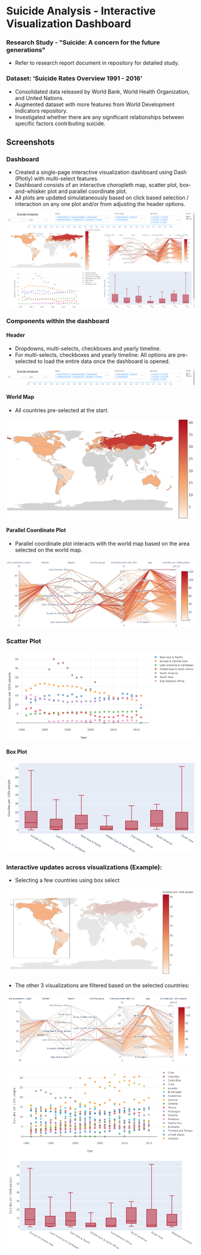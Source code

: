 # Suicide Analysis - Interactive Visualization Dashboard

### Research Study - "Suicide: A concern for the future generations"
- Refer to research report document in repository for detailed study.

### Dataset: ‘Suicide Rates Overview 1991 - 2016’
- Consolidated data released by World Bank, World Health Organization, and United Nations.
- Augmented dataset with more features from World Development Indicators repository.
- Investigated whether there are any significant relationships between specific factors contributing suicide.

## Screenshots

### Dashboard
- Created a single-page interactive visualization dashboard using Dash (Plotly) with multi-select features.
- Dashboard consists of an interactive choropleth map, scatter plot, box-and-whisker plot and parallel coordinate plot.
- All plots are updated simulataneously based on click based selection / interaction on any one plot and/or from adjusting the header options.

![Dashboard](images/dashboard.png?raw=true)


### Components within the dashboard

#### Header
- Dropdowns, multi-selects, checkboxes and yearly timeline.
- For multi-selects, checkboxes and yearly timeline: All options are pre-selected to load the entire data once the dashboard is opened.

![Header](images/header.png?raw=true)

#### World Map
- All countries pre-selected at the start.

![World Map](images/world_map.png?raw=true)

#### Parallel Coordinate Plot
- Parallel coordinate plot interacts with the world map based on the area selected on the world map.

![Parallel_Coordinate_Plot](images/parallel_coordinate_plot.png?raw=true)

### Scatter Plot
![Scatter_Plot](images/scatter_plot.png?raw=true)

#### Box Plot
![Box_Plot](images/box_plot.png?raw=true)


### Interactive updates across visualizations (Example):
- Selecting a few countries using box select

![Selected map](images/selected_world_map.png?raw=true)

- The other 3 visualizations are filtered based on the selected countries:

![Selected coordinate_plot](images/updated_parallel_coordinate_plot.png?raw=true)
![Selected scatter_plot](images/updates_scatter_plot.png?raw=true)
![Selected box_plot](images/updated_box_plot.png?raw=true)

